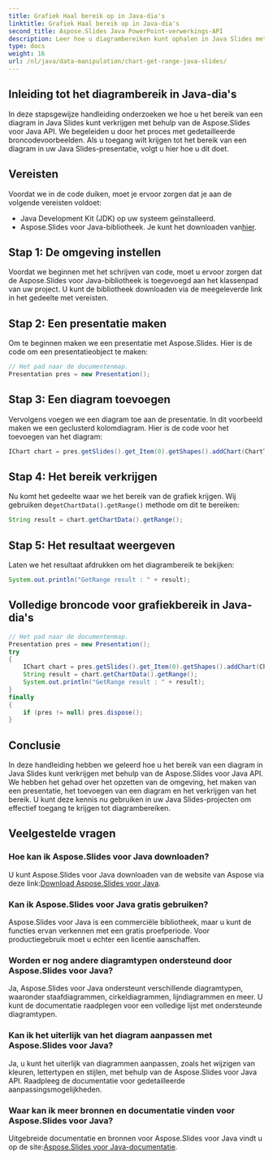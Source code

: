 ```yaml
---
title: Grafiek Haal bereik op in Java-dia's
linktitle: Grafiek Haal bereik op in Java-dia's
second_title: Aspose.Slides Java PowerPoint-verwerkings-API
description: Leer hoe u diagrambereiken kunt ophalen in Java Slides met behulp van de Aspose.Slides voor Java API. Stapsgewijze handleiding met broncode voor effectieve toegang tot kaartgegevens.
type: docs
weight: 16
url: /nl/java/data-manipulation/chart-get-range-java-slides/
---
```


## Inleiding tot het diagrambereik in Java-dia's

In deze stapsgewijze handleiding onderzoeken we hoe u het bereik van een diagram in Java Slides kunt verkrijgen met behulp van de Aspose.Slides voor Java API. We begeleiden u door het proces met gedetailleerde broncodevoorbeelden. Als u toegang wilt krijgen tot het bereik van een diagram in uw Java Slides-presentatie, volgt u hier hoe u dit doet.

## Vereisten

Voordat we in de code duiken, moet je ervoor zorgen dat je aan de volgende vereisten voldoet:

- Java Development Kit (JDK) op uw systeem geïnstalleerd.
-  Aspose.Slides voor Java-bibliotheek. Je kunt het downloaden van[hier](https://releases.aspose.com/slides/java/).

## Stap 1: De omgeving instellen

Voordat we beginnen met het schrijven van code, moet u ervoor zorgen dat de Aspose.Slides voor Java-bibliotheek is toegevoegd aan het klassenpad van uw project. U kunt de bibliotheek downloaden via de meegeleverde link in het gedeelte met vereisten.

## Stap 2: Een presentatie maken

Om te beginnen maken we een presentatie met Aspose.Slides. Hier is de code om een presentatieobject te maken:

```java
// Het pad naar de documentenmap.
Presentation pres = new Presentation();
```

## Stap 3: Een diagram toevoegen

Vervolgens voegen we een diagram toe aan de presentatie. In dit voorbeeld maken we een geclusterd kolomdiagram. Hier is de code voor het toevoegen van het diagram:

```java
IChart chart = pres.getSlides().get_Item(0).getShapes().addChart(ChartType.ClusteredColumn, 10, 10, 400, 300);
```

## Stap 4: Het bereik verkrijgen

 Nu komt het gedeelte waar we het bereik van de grafiek krijgen. Wij gebruiken de`getChartData().getRange()` methode om dit te bereiken:

```java
String result = chart.getChartData().getRange();
```

## Stap 5: Het resultaat weergeven

Laten we het resultaat afdrukken om het diagrambereik te bekijken:

```java
System.out.println("GetRange result : " + result);
```

## Volledige broncode voor grafiekbereik in Java-dia's

```java
// Het pad naar de documentenmap.
Presentation pres = new Presentation();
try
{
	IChart chart = pres.getSlides().get_Item(0).getShapes().addChart(ChartType.ClusteredColumn, 10, 10, 400, 300);
	String result = chart.getChartData().getRange();
	System.out.println("GetRange result : " + result);
}
finally
{
	if (pres != null) pres.dispose();
}
```

## Conclusie

In deze handleiding hebben we geleerd hoe u het bereik van een diagram in Java Slides kunt verkrijgen met behulp van de Aspose.Slides voor Java API. We hebben het gehad over het opzetten van de omgeving, het maken van een presentatie, het toevoegen van een diagram en het verkrijgen van het bereik. U kunt deze kennis nu gebruiken in uw Java Slides-projecten om effectief toegang te krijgen tot diagrambereiken.

## Veelgestelde vragen

### Hoe kan ik Aspose.Slides voor Java downloaden?

 U kunt Aspose.Slides voor Java downloaden van de website van Aspose via deze link:[Download Aspose.Slides voor Java](https://releases.aspose.com/slides/java/).

### Kan ik Aspose.Slides voor Java gratis gebruiken?

Aspose.Slides voor Java is een commerciële bibliotheek, maar u kunt de functies ervan verkennen met een gratis proefperiode. Voor productiegebruik moet u echter een licentie aanschaffen.

### Worden er nog andere diagramtypen ondersteund door Aspose.Slides voor Java?

Ja, Aspose.Slides voor Java ondersteunt verschillende diagramtypen, waaronder staafdiagrammen, cirkeldiagrammen, lijndiagrammen en meer. U kunt de documentatie raadplegen voor een volledige lijst met ondersteunde diagramtypen.

### Kan ik het uiterlijk van het diagram aanpassen met Aspose.Slides voor Java?

Ja, u kunt het uiterlijk van diagrammen aanpassen, zoals het wijzigen van kleuren, lettertypen en stijlen, met behulp van de Aspose.Slides voor Java API. Raadpleeg de documentatie voor gedetailleerde aanpassingsmogelijkheden.

### Waar kan ik meer bronnen en documentatie vinden voor Aspose.Slides voor Java?

 Uitgebreide documentatie en bronnen voor Aspose.Slides voor Java vindt u op de site:[Aspose.Slides voor Java-documentatie](https://reference.aspose.com/slides/java/).
